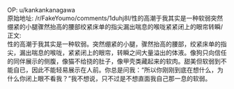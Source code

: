 
OP: u/kankankanagawa  
原始地址: /r/FakeYoumo/comments/1duhj8l/性的高潮于我其实是一种软弱突然绷紧的小腿骤然抬高的腰部绞紧床单的指尖漏出喘息的喉咙紧紧闭上的眼帘转瞬/  
正文:  
性的高潮于我其实是一种软弱。突然绷紧的小腿，骤然抬高的腰部，绞紧床单的指尖，漏出喘息的喉咙，紧紧闭上的眼帘，转瞬之间大量溢出的体液。像狗只向信任的同伴展示的侧腹，像猫不给挠的肚子，像甲壳类藏起来的软肉。甜美但软弱到不能自已，因此不能轻易展示在人前。你总是问我：“所以你刚刚到底在想什么，为什么你闭上眼不看我？”我不想说，只不过是不想直面我自己那一息的软弱。  

